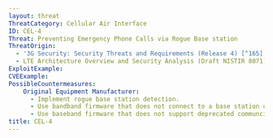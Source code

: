 ```yaml
---
layout: threat
ThreatCategory: Cellular Air Interface
ID: CEL-4
Threat: Preventing Emergency Phone Calls via Rogue Base station
ThreatOrigin:
  - '3G Security: Security Threats and Requirements (Release 4) [^165]'
  - LTE Architecture Overview and Security Analysis (Draft NISTIR 8071) [^166]
ExploitExample:
CVEExample:
PossibleCountermeasures:
    Original Equipment Manufacturer:
      - Implement rogue base station detection.
      - Use bandband firmware that does not connect to a base station unless it has been verified as a legitimate device operated as part of a trusted mobile network.
      - Use baseband firmware that does not support deprecated communciation protocols that are more vulnerable to attack (e.g., 2G or 3G connections).
title: CEL-4
---
```

